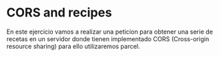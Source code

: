 # CORS and recipes

En este ejercicio vamos a realizar una peticion para obtener una serie de recetas en un servidor donde tienen implementado CORS (Cross-origin resource sharing) para ello utilizaremos parcel.
